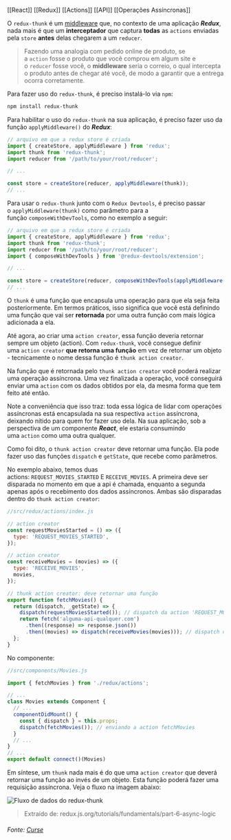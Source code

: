 [[React]]
[[Redux]]
[[Actions]]
[[API]]
[[Operações Assíncronas]]




O `redux-thunk` é um [middleware](https://redux.js.org/understanding/history-and-design/middleware) que, no contexto de uma aplicação **_Redux_**, nada mais é que um **interceptador** que captura **todas** as `actions` enviadas pela `store` **antes** delas chegarem a um `reducer`.

>Fazendo uma analogia com pedido online de produto, se a `action` fosse o produto que você comprou em algum site e o `reducer` fosse você, o **middleware** seria o correio, o qual intercepta o produto antes de chegar até você, de modo a garantir que a entrega ocorra corretamente.

Para fazer uso do `redux-thunk`, é preciso instalá-lo via `npm`:
```bash
npm install redux-thunk
```

Para habilitar o uso do `redux-thunk` na sua aplicação, é preciso fazer uso da função `applyMiddleware()` do **_Redux_**:

```js
// arquivo em que a redux store é criada
import { createStore, applyMiddleware } from 'redux';
import thunk from 'redux-thunk';
import reducer from '/path/to/your/root/reducer';

// ...

const store = createStore(reducer, applyMiddleware(thunk));
// ...
```

Para usar o `redux-thunk` junto com o `Redux Devtools`, é preciso passar o `applyMiddleware(thunk)` como parâmetro para a função `composeWithDevTools`, como no exemplo a seguir:

```js
// arquivo em que a redux store é criada
import { createStore, applyMiddleware } from 'redux';
import thunk from 'redux-thunk';
import reducer from '/path/to/your/root/reducer';
import { composeWithDevTools } from '@redux-devtools/extension';

// ...

const store = createStore(reducer, composeWithDevTools(applyMiddleware(thunk)));
// ...
```

O `thunk` é uma função que encapsula uma operação para que ela seja feita posteriormente. Em termos práticos, isso significa que você está definindo uma função que vai ser **retornada** por uma outra função com mais lógica adicionada a ela.

Até agora, ao criar uma `action creator`, essa função deveria retornar sempre um objeto (action). Com `redux-thunk`, você consegue definir uma `action creator` **que retorna uma função** em vez de retornar um objeto - tecnicamente o nome dessa função é `thunk action creator`.

Na função que é retornada pelo `thunk action creator` você poderá realizar uma operação assíncrona. Uma vez finalizada a operação, você conseguirá enviar uma `action` com os dados obtidos por ela, da mesma forma que tem feito até então.

Note a conveniência que isso traz: toda essa lógica de lidar com operações assíncronas está encapsulada na sua respectiva `action` assíncrona, deixando nítido para quem for fazer uso dela. Na sua aplicação, sob a perspectiva de um componente **_React_**, ele estaria consumindo uma `action` como uma outra qualquer.

Como foi dito, o `thunk action creator` deve retornar uma função. Ela pode fazer uso das funções `dispatch` e `getState`, que recebe como parâmetros.

No exemplo abaixo, temos duas actions: `REQUEST_MOVIES_STARTED` E `RECEIVE_MOVIES`. A primeira deve ser disparada no momento em que a api é chamada, enquanto a segunda apenas após o recebimento dos dados assíncronos. Ambas são disparadas dentro do `thunk action creator`:

```js
//src/redux/actions/index.js

// action creator
const requestMoviesStarted = () => ({
  type: 'REQUEST_MOVIES_STARTED',
});

// action creator
const receiveMovies = (movies) => ({
  type: 'RECEIVE_MOVIES',
  movies,
});

// thunk action creator: deve retornar uma função
export function fetchMovies() {
  return (dispatch, _getState) => { 
    dispatch(requestMoviesStarted()); // dispatch da action 'REQUEST_MOVIES_STARTED' 
    return fetch('alguma-api-qualquer.com')
      .then((response) => response.json())
      .then((movies) => dispatch(receiveMovies(movies))); // dispatch da action 'RECEIVE_MOVIES'
  };
}
```

No componente:

```jsx
//src/components/Movies.js

import { fetchMovies } from './redux/actions';

// ...
class Movies extends Component {
  // ...
  componentDidMount() {
    const { dispatch } = this.props;
    dispatch(fetchMovies()); // enviando a action fetchMovies
  }
  // ...
}
// ...
export default connect()(Movies)
```

Em síntese, um `thunk` nada mais é do que uma `action creator` que deverá retornar uma função ao invés de um objeto. Esta função poderá fazer uma requisição assíncrona. Veja o fluxo na imagem abaixo:

![Fluxo de dados do redux-thunk](https://content-assets.betrybe.com/prod/ee873216-313d-4b21-98e1-14bc761efaa1-Fluxo%20de%20dados%20do%20redux-thunk.gif)
>Extraído de: redux.js.org/tutorials/fundamentals/part-6-async-logic

###### Fonte: [Curse](https://app.betrybe.com/learn/course/5e938f69-6e32-43b3-9685-c936530fd326/module/095ebb0d-1932-4d37-933b-9e1d721646fb/section/06bc61c7-2405-44ef-863e-13d649d88998/day/8f5d937b-83d0-47e2-bf8f-3b7a6238b068/lesson/c5c36fa2-aaa2-439c-bc21-727a35b0d1d6)